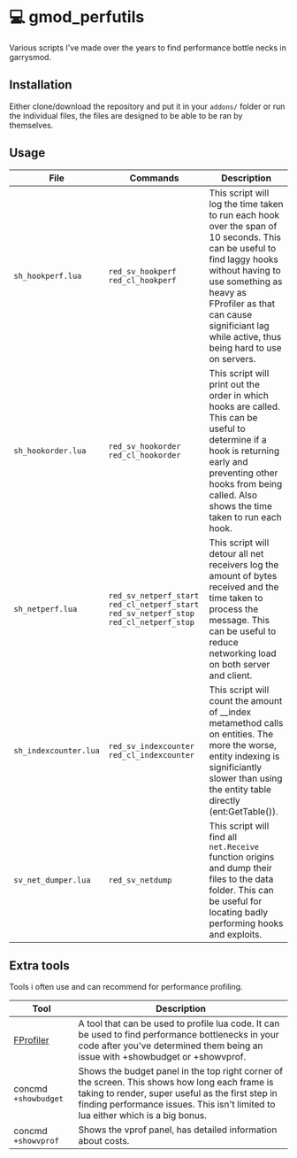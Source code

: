 # :computer: gmod_perfutils
Various scripts I've made over the years to find performance bottle necks in garrysmod.

## Installation
Either clone/download the repository and put it in your `addons/` folder or run the individual files, the files are designed to be able to be ran by themselves.

## Usage
| File | Commands | Description |
| --- | --- | --- |
| `sh_hookperf.lua` | `red_sv_hookperf` `red_cl_hookperf` | This script will log the time taken to run each hook over the span of 10 seconds. This can be useful to find laggy hooks without having to use something as heavy as FProfiler as that can cause significiant lag while active, thus being hard to use on servers. |
| `sh_hookorder.lua` | `red_sv_hookorder` `red_cl_hookorder` | This script will print out the order in which hooks are called. This can be useful to determine if a hook is returning early and preventing other hooks from being called. Also shows the time taken to run each hook.
`sh_netperf.lua` | `red_sv_netperf_start` `red_cl_netperf_start` `red_sv_netperf_stop` `red_cl_netperf_stop` | This script will detour all net receivers log the amount of bytes received and the time taken to process the message. This can be useful to reduce networking load on both server and client.
| `sh_indexcounter.lua` | `red_sv_indexcounter` `red_cl_indexcounter` | This script will count the amount of __index metamethod calls on entities. The more the worse, entity indexing is significiantly slower than using the entity table directly (ent:GetTable()).
| `sv_net_dumper.lua` | `red_sv_netdump` | This script will find all `net.Receive` function origins and dump their files to the data folder. This can be useful for locating badly performing hooks and exploits. |

## Extra tools
Tools i often use and can recommend for performance profiling.

| Tool  | Description |
| ------------- | ------------- |
| [FProfiler](https://github.com/FPtje/FProfiler)  | A tool that can be used to profile lua code. It can be used to find performance bottlenecks in your code after you've determined them being an issue with +showbudget or +showvprof.  |
| concmd `+showbudget` | Shows the budget panel in the top right corner of the screen. This shows how long each frame is taking to render, super useful as the first step in finding performance issues. This isn't limited to lua either which is a big bonus.  |
| concmd `+showvprof` | Shows the vprof panel, has detailed information about costs. |

